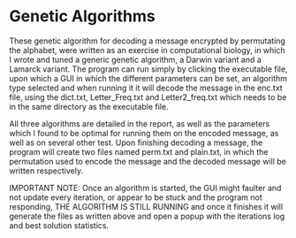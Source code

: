# Genetic Algorithms
These genetic algorithm for decoding a message encrypted by permutating the alphabet, were written as an exercise in computational biology, in which I wrote and tuned a generic genetic algorithm,
a Darwin variant and a Lamarck variant. The program can run simply by clicking the executable file, upon which a GUI in which the different parameters can be set, an algorithm type selected and
when running it it will decode the message in the enc.txt file, using the dict.txt, Letter_Freq.txt and Letter2_freq.txt which needs to be in the same directory as the executable file.


All three algorithms are detailed in the report, as well as the parameters which I found to be optimal for running them on the encoded message, as well as on several other test. Upon finishing decoding a message,
the program will create two files named perm.txt and plain.txt, in which the permutation used to encode the message and the decoded message will be written respectively.

IMPORTANT NOTE: Once an algorithm is started, the GUI might faulter and not update every iteration, or appear to be stuck and the program not responding, THE ALGORITHM IS STILL RUNNING and once it finishes it will generate the files as written above
and open a popup with the iterations log and best solution statistics.
